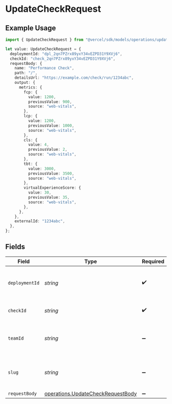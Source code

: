 # UpdateCheckRequest

## Example Usage

```typescript
import { UpdateCheckRequest } from "@vercel/sdk/models/operations/updatecheck.js";

let value: UpdateCheckRequest = {
  deploymentId: "dpl_2qn7PZrx89yxY34vEZPD31Y9XVj6",
  checkId: "check_2qn7PZrx89yxY34vEZPD31Y9XVj6",
  requestBody: {
    name: "Performance Check",
    path: "/",
    detailsUrl: "https://example.com/check/run/1234abc",
    output: {
      metrics: {
        fcp: {
          value: 1200,
          previousValue: 900,
          source: "web-vitals",
        },
        lcp: {
          value: 1200,
          previousValue: 1000,
          source: "web-vitals",
        },
        cls: {
          value: 4,
          previousValue: 2,
          source: "web-vitals",
        },
        tbt: {
          value: 3000,
          previousValue: 3500,
          source: "web-vitals",
        },
        virtualExperienceScore: {
          value: 30,
          previousValue: 35,
          source: "web-vitals",
        },
      },
    },
    externalId: "1234abc",
  },
};
```

## Fields

| Field                                                                                  | Type                                                                                   | Required                                                                               | Description                                                                            | Example                                                                                |
| -------------------------------------------------------------------------------------- | -------------------------------------------------------------------------------------- | -------------------------------------------------------------------------------------- | -------------------------------------------------------------------------------------- | -------------------------------------------------------------------------------------- |
| `deploymentId`                                                                         | *string*                                                                               | :heavy_check_mark:                                                                     | The deployment to update the check for.                                                | dpl_2qn7PZrx89yxY34vEZPD31Y9XVj6                                                       |
| `checkId`                                                                              | *string*                                                                               | :heavy_check_mark:                                                                     | The check being updated                                                                | check_2qn7PZrx89yxY34vEZPD31Y9XVj6                                                     |
| `teamId`                                                                               | *string*                                                                               | :heavy_minus_sign:                                                                     | The Team identifier to perform the request on behalf of.                               |                                                                                        |
| `slug`                                                                                 | *string*                                                                               | :heavy_minus_sign:                                                                     | The Team slug to perform the request on behalf of.                                     |                                                                                        |
| `requestBody`                                                                          | [operations.UpdateCheckRequestBody](../../models/operations/updatecheckrequestbody.md) | :heavy_minus_sign:                                                                     | N/A                                                                                    |                                                                                        |